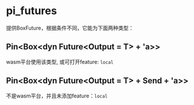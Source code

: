 # pi_futures

提供BoxFuture，根据条件不同，它能为下面两种类型：
## Pin<Box<dyn Future<Output = T> + 'a>>
wasm平台使用该类型, 或可打开feature: `local`

## Pin<Box<dyn Future<Output = T> + Send + 'a>> 
不是wasm平台，并且未添加feature：`local`